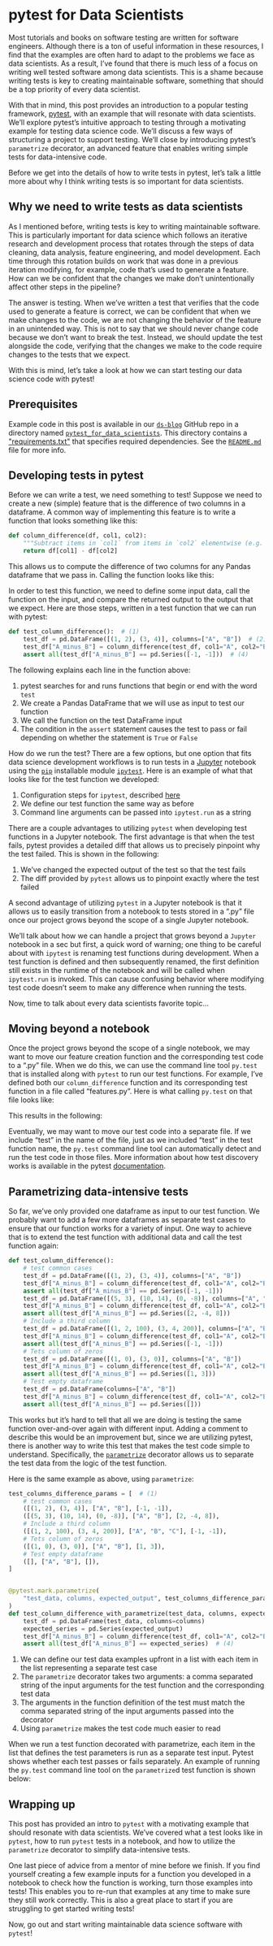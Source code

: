 # pytest for Data Scientists
Most tutorials and books on software testing are written for software engineers. Although there is a ton of useful information in these resources, I find that the examples are often hard to adapt to the problems we face as data scientists. As a result, I’ve found that there is much less of a focus on writing well tested software among data scientists. This is a shame because writing tests is key to creating maintainable software, something that should be a top priority of every data scientist.

With that in mind, this post provides an introduction to a popular testing framework, [pytest](https://pytest.org/), with an example that will resonate with data scientists. We’ll explore pytest’s intuitive approach to testing through a motivating example for testing data science code. We’ll discuss a few ways of structuring a project to support testing. We’ll close by introducing pytest’s `parametrize` decorator, an advanced feature that enables writing simple tests for data-intensive code.

Before we get into the details of how to write tests in pytest, let’s talk a little more about why I think writing tests is so important for data scientists.
## Why we need to write tests as data scientists
As I mentioned before, writing tests is key to writing maintainable software. This is particularly important for data science which follows an iterative research and development process that rotates through the steps of data cleaning, data analysis, feature engineering, and model development. Each time through this rotation builds on work that was done in a previous iteration modifying, for example, code that’s used to generate a feature. How can we be confident that the changes we make don’t unintentionally affect other steps in the pipeline?

The answer is testing. When we’ve written a test that verifies that the code used to generate a feature is correct, we can be confident that when we make changes to the code, we are not changing the behavior of the feature in an unintended way. This is not to say that we should never change code because we don’t want to break the test. Instead, we should update the test alongside the code, verifying that the changes we make to the code require changes to the tests that we expect.

With this is mind, let’s take a look at how we can start testing our data science code with pytest!
## Prerequisites
Example code in this post is available in our [`ds-blog`](https://github.com/StatesTitle/ds-blog/) GitHub repo in a directory named [`pytest_for_data_scientists`](https://github.com/StatesTitle/ds-blog/pytest_for_data_scientists). This directory contains a ["requirements.txt"](https://github.com/StatesTitle/ds-blog/pytest_for_data_scientists/requirements.txt) that specifies required dependencies. See the [`README.md`](https://github.com/StatesTitle/ds-blog/pytest_for_data_scientists/README.md) file for more info.
## Developing tests in pytest
Before we can write a test, we need something to test! Suppose we need to create a new (simple) feature that is the difference of two columns in a dataframe. A common way of implementing this feature is to write a function that looks something like this:
```python
def column_difference(df, col1, col2):
    """Subtract items in `col1` from items in `col2` elementwise (e.g. df[col1] - df[col2)]"""
    return df[col1] - df[col2]
```
This allows us to compute the difference of two columns for any Pandas dataframe that we pass in. Calling the function looks like this:

In order to test this function, we need to define some input data, call the function on the input, and compare the returned output to the output that we expect. Here are those steps, written in a test function that we can run with pytest:
```python
def test_column_difference():  # (1)
    test_df = pd.DataFrame([(1, 2), (3, 4)], columns=["A", "B"])  # (2)
    test_df["A_minus_B"] = column_difference(test_df, col1="A", col2="B")  # (3)
    assert all(test_df["A_minus_B"] == pd.Series([-1, -1]))  # (4)
```
The following explains each line in the function above:

1. pytest searches for and runs functions that begin or end with the word `test`
2. We create a Pandas DataFrame that we will use as input to test our function
3. We call the function on the test DataFrame input
4. The condition in the `assert` statement causes the test to pass or fail depending on whether the statement is `True` or `False`

How do we run the test? There are a few options, but one option that fits data science development workflows is to run tests in a [Jupyter](https://jupyter.org/) notebook using the [`pip`](https://github.com/pypa/pip) installable module [`ipytest`](https://github.com/chmp/ipytest/). Here is an example of what that looks like for the test function we developed:

1. Configuration steps for `ipytest`, described [here](https://github.com/chmp/ipytest#usage)
2. We define our test function the same way as before
3. Command line arguments can be passed into `ipytest.run` as a string

There are a couple advantages to utilizing `pytest` when developing test functions in a Jupyter notebook. The first advantage is that when the test fails, pytest provides a detailed diff that allows us to precisely pinpoint why the test failed. This is shown in the following:

1. We’ve changed the expected output of the test so that the test fails
2. The diff provided by `pytest` allows us to pinpoint exactly where the test failed

A second advantage of utilizing `pytest` in a Jupyter notebook is that it allows us to easily transition from a notebook to tests stored in a “.py” file once our project grows beyond the scope of a single Jupyter notebook.

We’ll talk about how we can handle a project that grows beyond a `Jupyter` notebook in a sec but first, a quick word of warning; one thing to be careful about with `ipytest` is renaming test functions during development. When a test function is defined and then subsequently renamed, the first definition still exists in the runtime of the notebook and will be called when `ipytest.run` is invoked. This can cause confusing behavior where modifying test code doesn’t seem to make any difference when running the tests.

Now, time to talk about every data scientists favorite topic...
## Moving beyond a notebook
Once the project grows beyond the scope of a single notebook, we may want to move our feature creation function and the corresponding test code to a “.py” file.  When we do this, we can use the command line tool `py.test` that is installed along with `pytest` to run our test functions. For example, I’ve defined both our `column_difference` function and its corresponding test function in a file called “features.py”. Here is what calling `py.test` on that file looks like:

This results in the following:

Eventually, we may want to move our test code into a separate file. If we include “test” in the name of the file, just as we included “test” in the test function name, the `py.test` command line tool can automatically detect and run the test code in those files. More information about how test discovery works is available in the pytest [documentation](https://doc.pytest.org/en/latest/goodpractices.html#conventions-for-python-test-discovery).
## Parametrizing data-intensive tests
So far, we’ve only provided one dataframe as input to our test function. We probably want to add a few more dataframes as separate test cases to ensure that our function works for a variety of input. One way to achieve that is to extend the test function with additional data and call the test function again:
```python
def test_column_difference():
    # test common cases
    test_df = pd.DataFrame([(1, 2), (3, 4)], columns=["A", "B"])
    test_df["A_minus_B"] = column_difference(test_df, col1="A", col2="B")
    assert all(test_df["A_minus_B"] == pd.Series([-1, -1]))
    test_df = pd.DataFrame([(5, 3), (10, 14), (0, -8)], columns=["A", "B"])
    test_df["A_minus_B"] = column_difference(test_df, col1="A", col2="B")
    assert all(test_df["A_minus_B"] == pd.Series([2, -4, 8]))
    # Include a third column
    test_df = pd.DataFrame([(1, 2, 100), (3, 4, 200)], columns=["A", "B", "C"])
    test_df["A_minus_B"] = column_difference(test_df, col1="A", col2="B")
    assert all(test_df["A_minus_B"] == pd.Series([-1, -1]))
    # Tets column of zeros
    test_df = pd.DataFrame([(1, 0), (3, 0)], columns=["A", "B"])
    test_df["A_minus_B"] = column_difference(test_df, col1="A", col2="B")
    assert all(test_df["A_minus_B"] == pd.Series([1, 3]))
    # Test empty dataframe
    test_df = pd.DataFrame(columns=["A", "B"])
    test_df["A_minus_B"] = column_difference(test_df, col1="A", col2="B")
    assert all(test_df["A_minus_B"] == pd.Series([]))
```
This works but it’s hard to tell that all we are doing is testing the same function over-and-over again with different input. Adding a comment to describe this would be an improvement but, since we are utilizing pytest, there is another way to write this test that makes the test code simple to understand. Specifically, the [`parametrize`](https://docs.pytest.org/en/latest/parametrize.html#pytest-mark-parametrize-parametrizing-test-functions) decorator allows us to separate the test data from the logic of the test function.

Here is the same example as above, using `parametrize`:
```python
test_columns_difference_params = [  # (1)
    # test common cases
    ([(1, 2), (3, 4)], ["A", "B"], [-1, -1]),
    ([(5, 3), (10, 14), (0, -8)], ["A", "B"], [2, -4, 8]),
    # Include a third column
    ([(1, 2, 100), (3, 4, 200)], ["A", "B", "C"], [-1, -1]),
    # Tets column of zeros
    ([(1, 0), (3, 0)], ["A", "B"], [1, 3]),
    # Test empty dataframe
    ([], ["A", "B"], []),
]


@pytest.mark.parametrize(
    "test_data, columns, expected_output", test_columns_difference_params  # (2)
)
def test_column_difference_with_parametrize(test_data, columns, expected_output):  # (3)
    test_df = pd.DataFrame(test_data, columns=columns)
    expected_series = pd.Series(expected_output)
    test_df["A_minus_B"] = column_difference(test_df, col1="A", col2="B")
    assert all(test_df["A_minus_B"] == expected_series)  # (4)
```

1. We can define our test data examples upfront in a list with each item in the list representing a separate test case
2. The `parametrize` decorator takes two arguments: a comma separated string of the input arguments for the test function and the corresponding test data
3. The arguments in the function definition of the test must match the comma separated string of the input arguments passed into the decorator
4. Using `parametrize` makes the test code much easier to read

When we run a test function decorated with parametrize, each item in the list that defines the test parameters is run as a separate test input. Pytest shows whether each test passes or fails separately. An example of running the `py.test` command line tool on the `parametrize`d test function is shown below:
## Wrapping up
This post has provided an intro to `pytest` with a motivating example that should resonate with data scientists. We’ve covered what a test looks like in `pytest`, how to run `pytest` tests in a notebook, and how to utilize the `parametrize` decorator to simplify data-intensive tests.

One last piece of advice from a mentor of mine before we finish. If you find yourself creating a few example inputs for a function you developed in a notebook to check how the function is working, turn those examples into tests! This enables you to re-run that examples at any time to make sure they still work correctly. This is also a great place to start if you are struggling to get started writing tests!

Now, go out and start writing maintainable data science software with `pytest`!
